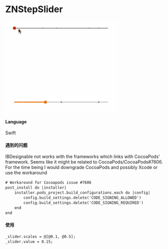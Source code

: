 # ZNStepSlider

![image](https://github.com/NixZhang5/ZNStepSlider/blob/master/screenshots/slider-screenshots.gif)

#### Language
Swift

#### 遇到的问题
IBDesignable not works with the frameworks which links with CocoaPods' framework.
Seems like it might be related to CocoaPods/CocoaPods#7606. For the time being I would downgrade CocoaPods and possibly Xcode or use the workaround
```
# Workaround for Cocoapods issue #7606
post_install do |installer|
    installer.pods_project.build_configurations.each do |config|
        config.build_settings.delete('CODE_SIGNING_ALLOWED')
        config.build_settings.delete('CODE_SIGNING_REQUIRED')
    end
end
```

#### 使用
```
_slider.scales = @[@0.1, @0.5];
_slider.value = 0.15;
```
